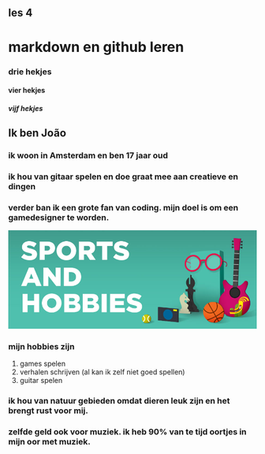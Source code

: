 ## les 4
# markdown en github leren
### drie hekjes
#### vier hekjes
##### vijf hekjes

## Ik ben João 
### ik woon in Amsterdam en ben 17 jaar oud
### ik hou van gitaar spelen en doe graat mee aan creatieve en dingen
### verder ban ik een grote fan van coding. mijn doel is om een gamedesigner te worden.
![hobbies text met een foto](hobbies.jpg "hobbies foto")
### mijn hobbies zijn 
1. games spelen
1. verhalen schrijven (al kan ik zelf niet goed spellen)
1. guitar spelen

### ik hou van natuur gebieden omdat dieren leuk zijn en het brengt rust voor mij.
### zelfde geld ook voor muziek. ik heb 90% van te tijd oortjes in mijn oor met muziek.
